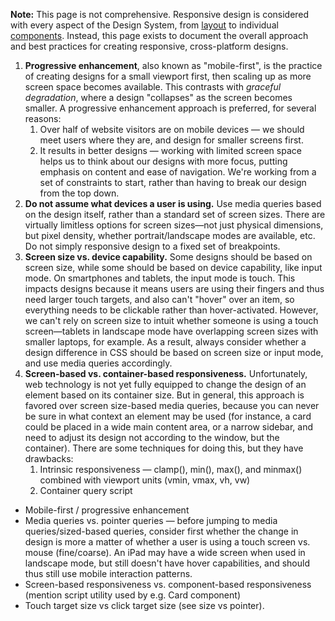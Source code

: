 <p>
  <strong>Note:</strong> This page is not comprehensive. Responsive design is considered with every aspect of the Design System, from <a href="/design/layout">layout</a> to individual <a href="/components">components</a>. Instead, this page exists to document the overall approach and best practices for creating responsive, cross-platform designs.
</p>

<ol>
  <li>
    <strong>Progressive enhancement</strong>, also known as "mobile-first", is the practice of creating designs for a small viewport first, then scaling up as more screen space becomes available. This contrasts with <em>graceful degradation</em>, where a design "collapses" as the screen becomes smaller. A progressive enhancement approach is preferred, for several reasons:
    <ol>
      <li>Over half of website visitors are on mobile devices — we should meet users where they are, and design for smaller screens first.</li>
      <li>It results in better designs — working with limited screen space helps us to think about our designs with more focus, putting emphasis on content and ease of navigation. We're working from a set of constraints to start, rather than having to break our design from the top down.</li>
    </ol>
  </li>
  <li>
    <strong>Do not assume what devices a user is using.</strong> Use media queries based on the design itself, rather than a standard set of screen sizes. There are virtually limitless options for screen sizes—not just physical dimensions, but pixel density, whether portrait/landscape modes are available, etc. Do not simply responsive design to a fixed set of breakpoints.
  </li>
  <li>
    <strong>Screen size vs. device capability.</strong> Some designs should be based on screen size, while some should be based on device capability, like input mode. On smartphones and tablets, the input mode is touch. This impacts designs because it means users are using their fingers and thus need larger touch targets, and also can't "hover" over an item, so everything needs to be clickable rather than hover-activated. However, we can't rely on screen size to intuit whether someone is using a touch screen—tablets in landscape mode have overlapping screen sizes with smaller laptops, for example. As a result, always consider whether a design difference in CSS should be based on screen size or input mode, and use media queries accordingly.
  </li>
  <li>
    <strong>Screen-based vs. container-based responsiveness.</strong> Unfortunately, web technology is not yet fully equipped to change the design of an element based on its container size. But in general, this approach is favored over screen size-based media queries, because you can never be sure in what context an element may be used (for instance, a card could be placed in a wide main content area, or a narrow sidebar, and need to adjust its design not according to the window, but the container). There are some techniques for doing this, but they have drawbacks:
    <ol>
      <li>Intrinsic responsiveness — clamp(), min(), max(), and minmax() combined with viewport units (vmin, vmax, vh, vw)</li>
      <li>Container query script</li>
    </ol>
  </li>
</ol>

<ul>
  <li>Mobile-first / progressive enhancement</li>
  <li>Media queries vs. pointer queries — before jumping to media queries/sized-based queries, consider first whether the change in design is more a matter of whether a user is using a touch screen vs. mouse (fine/coarse). An iPad may have a wide screen when used in landscape mode, but still doesn't have hover capabilities, and should thus still use mobile interaction patterns.</li>
  <li>Screen-based responsiveness vs. component-based responsiveness (mention script utility used by e.g. Card component)</li>
  <li>Touch target size vs click target size (see size vs pointer).</li>
</ul>